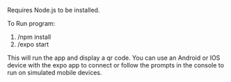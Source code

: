 Requires Node.js to be installed.

To Run program:
1. /npm install
2. /expo start

This will run the app and display a qr code. You can use an Android or IOS device with the expo app to connect or follow the prompts in the console to run on simulated mobile devices.
